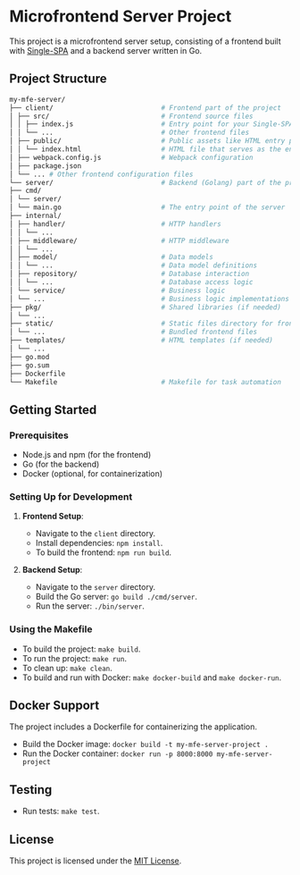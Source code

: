 # Microfrontend Server Project

This project is a microfrontend server setup, consisting of a frontend built
with [Single-SPA](https://single-spa.js.org/) and a backend server written in Go.

## Project Structure

```bash
my-mfe-server/
├── client/                           # Frontend part of the project
│ ├── src/                            # Frontend source files
│ │ ├── index.js                      # Entry point for your Single-SPA config
│ │ └── ...                           # Other frontend files
│ ├── public/                         # Public assets like HTML entry point
│ │ └── index.html                    # HTML file that serves as the entry point
│ ├── webpack.config.js               # Webpack configuration
│ ├── package.json
│ └── ... # Other frontend configuration files
└── server/                           # Backend (Golang) part of the project
├── cmd/
│ └── server/
│ └── main.go                         # The entry point of the server
├── internal/
│ ├── handler/                        # HTTP handlers
│ │ └── ...
│ ├── middleware/                     # HTTP middleware
│ │ └── ...
│ ├── model/                          # Data models
│ │ └── ...                           # Data model definitions
│ ├── repository/                     # Database interaction
│ │ └── ...                           # Database access logic
│ └── service/                        # Business logic
│ └── ...                             # Business logic implementations
├── pkg/                              # Shared libraries (if needed)
│ └── ...
├── static/                           # Static files directory for frontend assets
│ └── ...                             # Bundled frontend files
├── templates/                        # HTML templates (if needed)
│ └── ...
├── go.mod
├── go.sum
├── Dockerfile
└── Makefile                          # Makefile for task automation
```

## Getting Started

### Prerequisites

- Node.js and npm (for the frontend)
- Go (for the backend)
- Docker (optional, for containerization)

### Setting Up for Development

1. **Frontend Setup**:

   - Navigate to the `client` directory.
   - Install dependencies: `npm install`.
   - To build the frontend: `npm run build`.

2. **Backend Setup**:
   - Navigate to the `server` directory.
   - Build the Go server: `go build ./cmd/server`.
   - Run the server: `./bin/server`.

### Using the Makefile

- To build the project: `make build`.
- To run the project: `make run`.
- To clean up: `make clean`.
- To build and run with Docker: `make docker-build` and `make docker-run`.

## Docker Support

The project includes a Dockerfile for containerizing the application.

- Build the Docker image: `docker build -t my-mfe-server-project .`
- Run the Docker container: `docker run -p 8000:8000 my-mfe-server-project`

## Testing

- Run tests: `make test`.

## License

This project is licensed under the [MIT License](LICENSE).
